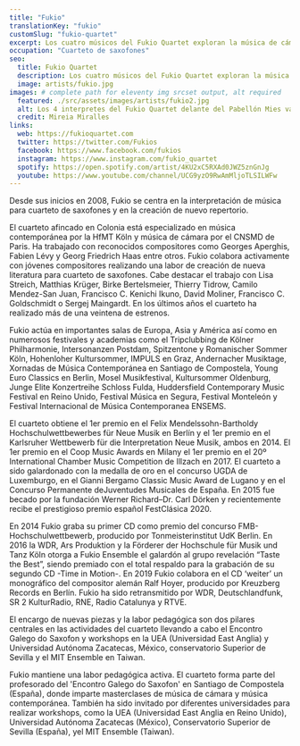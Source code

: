 ```yaml
---
title: "Fukio"
translationKey: "fukio"
customSlug: "fukio-quartet"
excerpt: Los cuatro músicos del Fukio Quartet exploran la música de cámara para saxofón y actúan en importantes salas de conciertos de España, Alemania, Inglaterra y China.
occupation: "Cuarteto de saxofones"
seo:
  title: Fukio Quartet
  description: Los cuatro músicos del Fukio Quartet exploran la música de cámara para saxofón y actúan en importantes salas de conciertos de España, Alemania, Inglaterra y China.
  image: artists/fukio.jpg
images: # complete path for eleventy img srcset output, alt required
  featured: ./src/assets/images/artists/fukio2.jpg
  alt: Los 4 interpretes del Fukio Quartet delante del Pabellón Mies van der Rohe, tocando sus instrumentos
  credit: Mireia Miralles
links:
  web: https://fukioquartet.com
  twitter: https://twitter.com/Fukios
  facebook: https://www.facebook.com/fukios
  instagram: https://www.instagram.com/fukio_quartet
  spotify: https://open.spotify.com/artist/4KU2xC5RXAd0JWZ5znGnJg
  youtube: https://www.youtube.com/channel/UCG9yzO9RwAmMljoTLSILWFw
---
```


Desde sus inicios en 2008, Fukio se centra en la interpretación de música para cuarteto de saxofones y en la creación de nuevo repertorio.

El cuarteto afincado en Colonia está especializado en música contemporánea por la HfMT Köln y música de cámara por el CNSMD de Paris. Ha trabajado con reconocidos compositores como Georges Aperghis, Fabien Lévy y Georg Friedrich Haas entre otros. Fukio colabora activamente con jóvenes compositores realizando una labor de creación de nueva literatura para cuarteto de saxofones. Cabe destacar el trabajo con Lisa Streich, Matthias Krüger, Birke Bertelsmeier, Thierry Tidrow, Camilo Mendez-San Juan, Francisco C. Kenichi Ikuno, David Moliner, Francisco C. Goldschmidt o Sergej Maingardt. En los últimos años el cuarteto ha realizado más de una veintena de estrenos.

Fukio actúa en importantes salas de Europa, Asia y América así como en numerosos festivales y academias como el Tripclubbing de Kölner Philharmonie, Intersonanzen Postdam, Spitzentone y Romanischer Sommer Köln, Hohenloher Kultursommer, IMPULS en Graz, Andernacher Musiktage, Xornadas de Música Contemporánea en Santiago de Compostela, Young Euro Classics en Berlin, Mosel Musikfestival, Kultursommer Oldenburg, Junge Elite Konzertreihe Schloss Fulda, Huddersfield Contemporary Music Festival en Reino Unido, Festival Música en Segura, Festival Monteleón y Festival Internacional de Música Contemporanea ENSEMS.

El cuarteto obtiene el 1er premio en el Felix Mendelssohn-Bartholdy Hochschulwettbewerbes für Neue Musik en Berlín y el 1er premio en el Karlsruher Wettbewerb für die Interpretation Neue Musik, ambos en 2014. El 1er premio en el Coop Music Awards en Milany el 1er premio en el 20º International Chamber Music Competition de Illzach en 2017. El cuarteto a sido galardonado con la medalla de oro en el concurso UGDA de Luxemburgo, en el Gianni Bergamo Classic Music Award de Lugano y en el Concurso Permanente deJuventudes Musicales de España. En 2015 fue becado por la fundación Werner Richard–Dr. Carl Dörken y recientemente recibe el prestigioso premio español FestClásica 2020.

En 2014 Fukio graba su primer CD como premio del concurso FMB-Hochschulwettbewerb, producido por Tonmeisterinstitut UdK Berlin. En 2016 la WDR, Ars Produktion y la Förderer der Hochschule für Musik und Tanz Köln otorga a Fukio Ensemble el galardón al grupo revelación “Taste the Best”, siendo premiado con el total respaldo para la grabación de su segundo CD -Time in Motion-. En 2019 Fukio colabora en el CD ‘weiter’ un monográfico del compositor alemán Ralf Hoyer, producido por Kreuzberg Records en Berlín. Fukio ha sido retransmitido por WDR, Deutschlandfunk, SR 2 KulturRadio, RNE, Radio Catalunya y RTVE.

El encargo de nuevas piezas y la labor pedagógica son dos pilares centrales en las actividades del cuarteto llevando a cabo el Encontro Galego do Saxofon y workshops en la UEA (Universidad East Anglia) y Universidad Autónoma Zacatecas, México, conservatorio Superior de Sevilla y el MIT Ensemble en Taiwan.

Fukio mantiene una labor pedagógica activa. El cuarteto forma parte del profesorado del 'Encontro Galego do Saxofon' en Santiago de Compostela (España), donde imparte masterclases de música de cámara y música contemporánea. También ha sido invitado por diferentes universidades para realizar workshops, como la UEA (Universidad East
Anglia en Reino Unido), Universidad Autónoma Zacatecas (México), Conservatorio Superior de Sevilla (España), yel MIT Ensemble (Taiwan).
